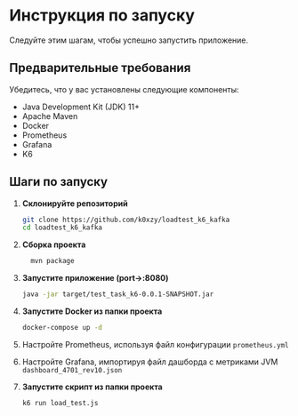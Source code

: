 # Инструкция по запуску

Следуйте этим шагам, чтобы успешно запустить приложение.

## Предварительные требования

Убедитесь, что у вас установлены следующие компоненты:

- Java Development Kit (JDK) 11+
- Apache Maven
- Docker
- Prometheus
- Grafana
- K6

## Шаги по запуску

1. **Склонируйте репозиторий**
   ```bash
   git clone https://github.com/k0xzy/loadtest_k6_kafka
   cd loadtest_k6_kafka

2. **Сборка проекта**
    ```bash
      mvn package

3. **Запустите приложение (port->:8080)**
    ```bash
    java -jar target/test_task_k6-0.0.1-SNAPSHOT.jar

4. **Запустите Docker из папки проекта**
    ```bash
   docker-compose up -d

5. Настройте Prometheus, используя файл конфигурации `prometheus.yml`

6. Настройте Grafana, импортируя файл дашборда с метриками JVM `dashboard_4701_rev10.json`


7. **Запустите скрипт из папки проекта**
    ```bash
    k6 run load_test.js
